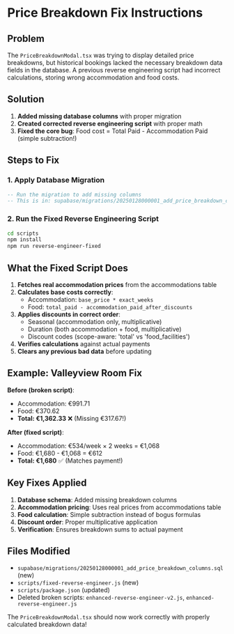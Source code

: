 # Price Breakdown Fix Instructions

## Problem
The `PriceBreakdownModal.tsx` was trying to display detailed price breakdowns, but historical bookings lacked the necessary breakdown data fields in the database. A previous reverse engineering script had incorrect calculations, storing wrong accommodation and food costs.

## Solution
1. **Added missing database columns** with proper migration
2. **Created corrected reverse engineering script** with proper math
3. **Fixed the core bug**: Food cost = Total Paid - Accommodation Paid (simple subtraction!)

## Steps to Fix

### 1. Apply Database Migration
```sql
-- Run the migration to add missing columns
-- This is in: supabase/migrations/20250128000001_add_price_breakdown_columns.sql
```

### 2. Run the Fixed Reverse Engineering Script
```bash
cd scripts
npm install
npm run reverse-engineer-fixed
```

## What the Fixed Script Does

1. **Fetches real accommodation prices** from the accommodations table
2. **Calculates base costs correctly**:
   - Accommodation: `base_price * exact_weeks`
   - Food: `total_paid - accommodation_paid_after_discounts`
3. **Applies discounts in correct order**:
   - Seasonal (accommodation only, multiplicative)
   - Duration (both accommodation + food, multiplicative)  
   - Discount codes (scope-aware: 'total' vs 'food_facilities')
4. **Verifies calculations** against actual payments
5. **Clears any previous bad data** before updating

## Example: Valleyview Room Fix

**Before (broken script)**:
- Accommodation: €991.71 
- Food: €370.62
- **Total: €1,362.33** ❌ (Missing €317.67!)

**After (fixed script)**:
- Accommodation: €534/week × 2 weeks = €1,068
- Food: €1,680 - €1,068 = €612  
- **Total: €1,680** ✅ (Matches payment!)

## Key Fixes Applied

1. **Database schema**: Added missing breakdown columns
2. **Accommodation pricing**: Uses real prices from accommodations table
3. **Food calculation**: Simple subtraction instead of bogus formulas
4. **Discount order**: Proper multiplicative application
5. **Verification**: Ensures breakdown sums to actual payment

## Files Modified
- `supabase/migrations/20250128000001_add_price_breakdown_columns.sql` (new)
- `scripts/fixed-reverse-engineer.js` (new)
- `scripts/package.json` (updated)
- Deleted broken scripts: `enhanced-reverse-engineer-v2.js`, `enhanced-reverse-engineer.js`

The `PriceBreakdownModal.tsx` should now work correctly with properly calculated breakdown data! 